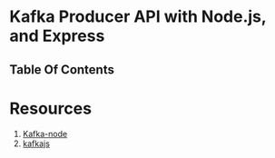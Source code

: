 # Kafka Producer API with Node.js, and Express

## Table Of Contents

# Resources

1. [Kafka-node](https://www.npmjs.com/package/kafka-node#kafkaclient)
2. [kafkajs](https://www.npmjs.com/package/kafkajs)
